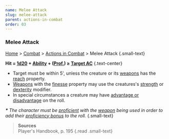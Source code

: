 ```yaml
---
name: Melee Attack
slug: melee-attack
parent: actions-in-combat
order: 03
---
```

### Melee Attack
[Home](dm-operations-center) > [Combat](combat) > [Actions in Combat](actions-in-combat) > Melee Attack {.small-text}

**Hit = [1d20](/roll/1d20) + [Ability](ability-modifier) + ([Prof.](proficiency-bonus)) ≥ [Target AC](armor-class)** {.text-center}

- Target must be within 5', unless the creature or its [weapons](weapons) has the [reach](weapons-properties) property.
- [Weapons](weapons) with the [finesse](weapons-properties) property may use the creatures's [strength](strength) or [dexterity](dexterity) modifier.
- In special circumstances a creature may have [advantage or disadvantage](advantage-and-disadvantage) on the roll.

***\*** The character must be [proficient](proficiency-bonus) with the [weapon](weapons) being used in order to add their [proficiency bonus](proficiency-bonus) to the roll.* {.small-text}

> **Sources** <br/>
> Player's Handbook, p. 195
{.read .small-text}